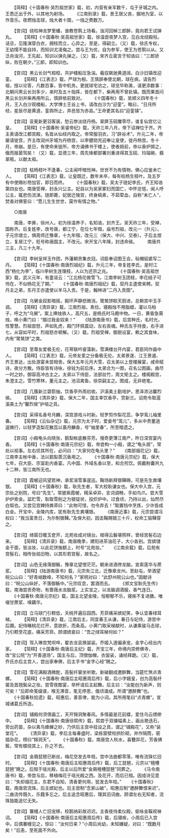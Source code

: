 <!-- { "loadSidebar": true } -->
　　【简释】《十国春秋·吴烈祖世家》载，初，内营有亲军数千，屯于牙城之内。王悉迁出于外，以其地为射场。
　　《江南别录》载，景王居父丧，掘地为室，以作音乐。夜燃烛击球，烛大者十围，一烛之费数万。

　　【宫词】绕柱神龙梦里蟠，谁教苍鹘上场看。浊河回棹三郎醉，竟向君王试弹丸。
　　【简释】《十国春秋·吴高祖世家》载，徐温尝夜梦入宫，见白龙绕殿柱。诘旦，见隆演穿白衣，拥柱而立，心异之。至是，得嗣立。（又）载，徐氏专权，王幼懦不能自持，而知训尤凌侮之。尝与王为优，自为参军，使王为苍鹘以从。又泛舟浊河，王先起，知训以弹丸弹之。（又）载，宋齐丘密言于知诰曰：“三郎骄纵，败在朝夕。”三郎，即知训也。

　　【宫词】黑云长剑气桓桓，共护楼船压急湍。羲驭飙驰黄道阔，白沙旧镇改迎銮。
　　【简释】《江表志》载，严球为相，王慎辞奉使北朝，球在病，请告烈祖，授以论答，凡数百事，皆中机务。更就球宅访之，球览毕称美，请更添数事：北朝问黑云长剑多少，来时及五十指挥，皆在都下，柴再用不曾赴镇。既而果首问黑云长剑并柴再用所云，慎辞依前致对。
　　《十国春秋》载，吴顺义四年冬十月，王入白沙观楼船，大学博士王谷上书，请改白沙为“迎銮”。略曰，“日月所经，星辰尽是黄道，銮舆所止，井邑皆为赤县。”王命更其名曰“迎銮镇”。

　　【宫词】衮冕新更羽客装，愁云惨淡绕丹杨。翠屏玉砚雕零尽，谁复仙宫忆让皇。
　　【简释】《十国春秋·吴睿帝纪》载，天祚三年八月，帝下诏禅位于齐。齐主表请改江都宫殿，名皆从仙经内取之。帝常服羽衣，习“辟谷术”。升元二年，帝屡请徙宫，齐主改润州牙城为丹杨宫，以李健勋充迎奉让皇使，徙丹杨宫。冬十月，帝崩。是日，有使命来徙所，帝方诵佛书于楼上，使者趋前，帝以香炉掷之，俄而报晏驾矣！（又）载，显德三年，周先锋都部署刘重进得其玉砚、玛瑙碗、翡翠瓶，以献太祖。

　　【宫词】枯杨枝叶不逢春，公主闻呼暗怆神。世世不为有情物，佛心应鉴未亡人。
　　【简释】《江表志》载，让皇既迁，数年未卒，每有枯杨生枝叶。及五岁有中使赐衫笏加官，即日而终。
　　《十国春秋》载，吴太子琏妃李氏，齐王知诰第四女也。南唐受禅，封永兴公主。妃自以为吴家冢妇而国亡，中怀忿悒，闻人呼公主，辄悲伤流涕。琏即薨，妃居迁陵宫，终身缟素，不茹荤血，自称“未亡人”，焚香对佛誓曰：“愿儿生生世世，莫作有情之物。”

　　○南唐

　　南唐，李昪，徐州人。初为徐温养子，名知诰，封齐王。吴天祚三年，受禅，国称齐。后复姓李，改号唐，都江宁，在位七年殂，庙号烈祖，改元一（升元）。子元宗璟立，惧周师迁豫章，十九年殂，改元三（保大、中兴、交泰）。子后主煜立，复居江宁，贬号称唐国主，不改元。宋开宝八年降，封违命侯。
　　南唐共三主，凡三十九年。

　　【宫词】李树呈祥玉作团，外藩朝贡集衣冠。词臣奉诏图王会，毡帽貂裘写二丹。
　　【简释】《十国春秋·南唐烈祖纪》载，升元三年，帝复姓李氏，是时江西“杨化为李”，临川李树生连理枝，人以为还宗之兆。
　　《十国春秋·吴高祖世家》载，武义元年，有童谣云：“江北杨花做雪飞，江南李树玉团枝，李花结子可怜在，不似杨花无了期。”
　　《十国春秋·南唐烈祖纪》载，契丹主遣使来聘。契丹主之弟，东丹王亦遣使以羊马入贡。于是，翰林进“二丹入贡图”。

　　【宫词】乌舅金奴影暗摇，殿环声静怒微消。鹭鸶饼餤天厨进，总赖宫中玉手调。
　　【简释】《清异录》载，江南烈祖，素俭。寝殿烛不用脂蜡，灌以乌柏子，呼之为“乌舅”。案上捧烛铁人，高尺五，是杨氏时马厩中物。一日，黄昏急需烛，唤小黄门曰：“掇过我金奴来！”
　　《陆游南唐书》载，后宫种氏，名时光，性警慧。烈祖尝怒，声如乳虎，殿门环佩震动，左右丧魂。种氏左手持食，右手进七，从容如平时，烈祖怒亦顿解。（又）载，烈祖受禅，御厨设宴，赖之其食味，内有“鹭鸶饼”之类。

　　【宫词】至尊友爱极无伦，花萼联吟睿藻新。雪满楼台开内宴，君臣同作画中人。
　　【简释】《江表志》载，元帝友爱之分备极无伦。太弟景遂、江王景遏、齐王景达，出处游宴未尝相舍。保大五年元月大雪，召太弟以上登楼展宴，咸命赋诗，夜分方散。侍臣皆有诗咏，徐铉为前后序。太弟合为一图，召名公图画，曲尽一时之妙。御容高冲古主之。太弟以下侍臣，法部丝竹，周文矩主之。楼阁殿宫，朱澄主之。雪竹寒林，董元主之。池沼禽鱼，徐崇嗣主之。图成，无非绝笔。

　　【宫词】几簇新兰碧箭抽，饮香亭外雨初收。沪溪美土勤培护，恩泽浓沾馨烈侯。
　　【简释】《清异录》载，保大二年，国主幸饮香亭，赏新兰。诏苑令取滬溪美土为“馨烈侯”护培之具。

　　【宫词】采得名香号月麟，深宫游戏斗时新。轻罗剪作梨花蕊，争学鸾儿袖里春。
　　【简释】《云仙杂记》载，元宗为太子时，爱妾号“鸾儿”，多从中贵董逍遥微行，以轻罗造梨花散蕊以裛月麟香，号“袖里春”，所至暗遗之。

　　【宫词】小殿龟头向晓张，鹅梨帐底散芬芳。搜奇更薄江南产，昨日深宫宴内香。
　　【简释】《十国春秋·南唐元宗纪》载，帝尝构一小殿，谓之“龟头居”，常处以视事。左右侦其所在，必问曰：“大家何在龟头里？”
　　《南部烟花记》载，江南李主帐中香，法以鹅梨蒸沉香用之。
　　《十国春秋·南唐元宗纪》载，保大七年，召大臣、宗室赴内香宴。凡中国、外域名香以至，和合煎饮。佩戴粉囊共九十二种，皆江南所无也。

　　【宫词】霞帔迎风望若神，承浆溶雪事逡巡。鞠场新拜银鞾赐，可是先生粪壤银。
　　【简释】《十国春秋》载，耿先生者，军大校耿谦女也。保大中入宫，元宗处之别院，号曰“先生”。常披紫霞帔，精采卓异，言词调畅，手如鸟爪。尝大雪护炉索金。盆贮雪，耿取雪削之为银锭状，投炽炉中。过食顷，乃持以出，灿然尽白铤也。又尝见宫婢持粪帚曰：“此物可惜，勿令弃去！”取置铛中烹炼，少许皆成白金。开宝中，金陵内库，犹有耿先生粪壤银。
　　《南唐近事》载，元宗尝谓冯权曰：“我当富贵日，为尔制银鞾。”及保大初，因击鞠赐银三十斤，权命工锻鞾穿之。

　　【宫词】绮窗日暖玉奁开，北苑妆成对镜台。绾得云鬟堪照样，曾经宫髻石边来。
　　【简释】《清异录》载，南唐晚季，建阳进茶油花子，大小各别。宫嫔镂金于面，皆淡妆，以此花饼施额上，时号“北苑妆。”
　　《江南余载》载，后苑有宫髻石，相传张祜旧物，以其形若宫髻，故名之。

　　【宫词】山色无缘落御觞，豫章北望恨茫茫。朝来进酒停龙脑，宣索莲华与蔗浆。
　　【简释】《陆游南唐书》载，元宗失江北，迁豫章龙州。至赵屯，举酒望皖公山曰：“好青峭数峰，不知何名？”家明对曰：“此舒州皖公山也。”固献诗曰：“皖公山纵好，不落御觞中。”元宗叹息，罢酒而去。
　　《郑文宝耿先生传》载，南海尝贡奇物，有蔷薇水龙脑浆。上实宝之，以龙脑调酒服，香气连日。
　　《十国春秋·南唐元宗纪》载，国主北望金陵，恒郁郁不乐，寝疾不复进膳。唯啜甘蔗浆、嗅藕华。

　　【宫词】立马球门引鞚低，夭桃开遍后园西。芳菲痛采嫔妃笑，争认宜春绿耳梯。
　　【简释】《清异录》载，江南后主，同宜春王从谦，春日与妃侍，游宫中后圃。妃侍睹桃花烂开，意欲折，而条高。小黄门取采梯献时，从谦乘骏马击球，乃引鞚至花底，痛采芳菲。顾谓嫔妾曰：“吾之绿耳梯何如？”

　　【宫词】驾入琳宫梵呗哗，翟衣龙衮换袈裟。乔姬入道偏承宠，金字心经出内家。
　　【简释】《十国春秋·南唐后主纪》载，开宝三年，命境内崇修佛寺，改“宝公院”为“开善道场”。国主与后，顶僧伽帽，衣袈裟，诵经拜跪。（又）载，乔氏亦后主宫人，尝出家奉佛，后主手书“金字心经”赐之。

　　【宫词】雪花满殿酒微酡，高髻纤裳坐听歌。新破翻成邀醉舞，当筵忙煞点青螺。
　　【简释】《十国春秋·南唐后主昭惠周后传》载，后小字娥皇，创为高髻纤裳及首翘鬓朵之妆。尝雪夜酣宴，举杯请后主起舞。后主曰：“汝能创为新声，则可矣！”后即命笺缀谱，喉无滞音，笔无停思，俄顷谱成。所谓“邀醉舞”也。
　　《十国春秋拾遗》载，昭惠后，善音律，能为小词。其所用笔曰“点青螺”。宣城诸葛氏所造。

　　【宫词】铺殿何须倩画工，天开锦洞聚春风。多情最是花前蝶，爱住乌云缥缈中。
　　【简释】《十国春秋·南唐徐熙传》载，熙尝于双缣幅素上，画丛艳迭石，旁出药苗，杂以禽鸟蜂蝉之妙，乃供后主宫中挂设之具，谓之“铺殿花”，又称“装堂花”。
　　《清异录》载，李后主每春盛时，梁栋窗壁柱拱阶砌，并作隔筒，密插杂花，榜曰“锦洞天”。
　　《十国春秋》载，南唐宫人秋水，喜簪异花，芳香拂鬓，常有蝶绕其上，扑之不去。

　　【宫词】金屑琵琶已断丝，梅花空发去年枝。宫中法曲都零落，唯有流珠忆旧时。
　　【简释】《十国春秋·南唐后主昭惠周后传》载，后工琵琶，元宗以“檀槽琵琶”赐之。后殂于瑶光殿，后主以后所爱“金屑檀槽琵琶”同葬之。
　　《马令南唐书》载，帝尝与后，移植梅花于瑶光殿之西。及花开，而后已殂。因成诗见意曰：“失却烟花主，东君不自知，清香更何用，犹发去年枝。”
　　《十国春秋》载，南唐宫流珠，后主嫔妃也。后主尝制“念家山破”，昭惠后制“邀醉舞恨来迟”。二曲流传既久，乐籍多忘之。后主追念昭惠后，理其旧词曲，顾谓左右无知者，流珠独能追忆无失。

　　【宫词】褰幔人亡旧宠移，校鹅纳彩故迟迟。主香夜侍柔仪殿，偷咏金鞵衩袜词。
　　【简释】《十国春秋·南唐后主昭惠周后传》载，后寝疾，小周后已入宫中。后偶褰幔见之，惊曰：“汝何日来？”小周后尚幼，未知嫌疑，对曰：“既数月矣！”后恚，至死面不外向。
